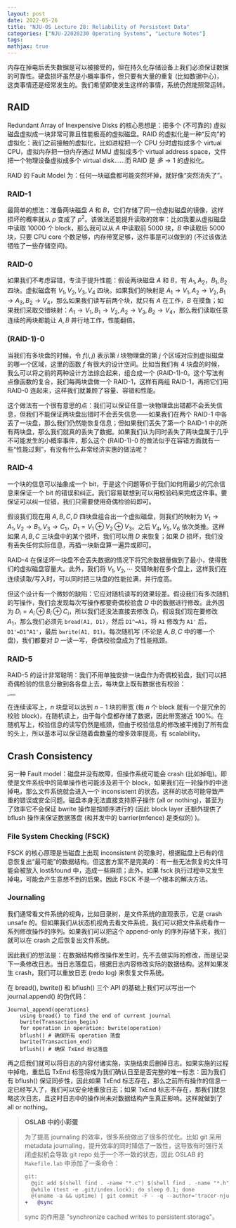 ```yaml
---
layout: post
date: 2022-05-26
title: "NJU-OS Lecture 28: Reliability of Persistent Data"
categories: ["NJU-22020230 Operating Systems", "Lecture Notes"]
tags: 
mathjax: true
---
```


内存在掉电后丢失数据是可以被接受的，但在持久化存储设备上我们必须保证数据的可靠性。硬盘损坏虽然是小概率事件，但只要有大量的重复 (比如数据中心)，这类事情还是经常发生的。我们希望即使发生这样的事情，系统仍然能照常运转。<!-- more -->

## RAID

Redundant Array of Inexpensive Disks 的核心思想是：把多个 (不可靠的) 虚拟磁盘虚拟成一块非常可靠且性能极高的虚拟磁盘。RAID 的虚拟化是一种“反向”的虚拟化：我们之前接触的虚拟化，比如进程把一个 CPU 分时虚拟成多个 virtual CPU，虚拟内存把一份内存通过 MMU 虚拟成多个 virtual address space，文件把一个物理设备虚拟成多个 virtual disk……而 RAID 是 $多\to 1$ 的虚拟化。

RAID 的 Fault Model 为：任何一块磁盘都可能突然坏掉，就好像“突然消失了”。

### RAID-1

最简单的想法：准备两块磁盘 $A$ 和 $B$，它们存储了同一份虚拟磁盘的镜像，这样损坏的概率就从 $p$ 变成了 $p^2$。该做法还能提升读取的效率：比如我要从虚拟磁盘中读取 10000 个 block，那么我可以从 $A$ 中读取前 5000 块，$B$ 中读取后 5000 块，只要 CPU core 个数足够，内存带宽足够，这件事是可以做到的 (不过该做法牺牲了一些存储空间)。

### RAID-0

如果我们不考虑容错，专注于提升性能：假设两块磁盘 $A$ 和 $B$，有 $A_1,A_2$，$B_1,B_2$ 四块。虚拟磁盘有 $V_1,V_2,V_3,V_4$ 四块。如果我们的映射是 $A_1\to V_1,A_2\to V_2,B_1\to A_3,B_2\to V_4$，那么如果我们读写前两个块，就只有 $A$ 在工作，$B$ 在摸鱼；如果我们采取交错映射：$A_1\to V_1,B_1\to V_2,A_2\to V_3,B_2\to V_4$，那么我们读取任意连续的两块都能让 $A,B$ 并行地工作，性能翻倍。

### (RAID-1)-0

当我们有多块盘的时候，令 $f(i,j)$ 表示第 $i$ 块物理盘的第 $j$ 个区域对应到虚拟磁盘的哪一个区域，这里的函数 $f$ 有很大的设计空间。比如当我们有 4 块盘的时候，我么可以将之前的两种设计方法综合起来，组合成一个 (RAID-1)-0。这个写法有点像函数的复合，我们每两块盘做一个 RAID-1，这样有两组 RAID-1，再把它们用 RAID-0 连起来，这样我们就兼顾了容量、容错和性能。

这个做法有一个很有意思的点：我们可以保证任意一块物理盘出错都不会丢失信息，但我们不能保证两块盘出错时不会丢失信息——如果我们在两个 RAID-1 中各丢了一块盘，那么我们仍然能恢复信息；但如果我们丢失了第一个 RAID-1 中的所有两块盘，那么我们就真的丢失了数据。如果我们认为同时丢失了两块盘属于几乎不可能发生的小概率事件，那么这个 (RAID-1)-0 的做法似乎在容错方面就有一些“性能过剩”，有没有什么非常经济实惠的做法呢？

### RAID-4

一个块的信息可以抽象成一个 bit，于是这个问题等价于我们如何用最少的冗余信息来保证一个 bit 的错误和纠正。我们容易联想到可以用校验码来完成这件事。要保证可以纠一位错，我们只需要使用奇偶检验码即可。

假设我们现在用 $A,B,C,D$ 四块盘组合出一个虚拟磁盘，则我们的映射为 $V_1\to A_1,V_2\to B_1,V_3\to C_1$，$D_1=V_1\oplus V_2\oplus V_3$。之后 $V_4,V_5,V_6$ 依次类推。这样如果 $A,B,C$ 三块盘中的某个损坏，我们可以用 $D$ 来恢复；如果 $D$ 损坏，我们没有丢失任何实际信息，再插一块新盘算一遍异或即可。 

RAID-4 在保证坏一块盘不会丢失数据的情况下将冗余数据量做到了最小，使得我们的虚拟磁盘容量大。此外，我们将 $V_1,V_2,\cdots$ 交错映射在多个盘上，这样我们在连续读取/写入时，可以同时把三块盘的性能拉满，并行度高。

但这个设计有一个微妙的缺陷：它应对随机读写的效果较差。假设我们有多次随机的写操作，我们会发现每次写操作都要奇偶校验盘 $D$ 中的数据进行修改。此外因为 $D_i=A_i\oplus B_i\oplus C_i$，所以我们还没法直接去修改 $D_i$，假设我们现在要修改 $A_1$，那么我们必须先 `bread(A1, D1)`，然后 `D1^=A1`，将 `A1` 修改为 `A1'` 后，`D1'=D1^A1'`，最后 `bwrite(A1, D1)`。每次随机写 (不论是 $A,B,C$ 中的哪一个盘)，我们都要对 $D$ 一读一写，奇偶校验盘成为了性能瓶颈。

### RAID-5

RAID-5 的设计非常聪明：我们不用单独安排一块盘作为奇偶校验盘，我们可以把奇偶检验的信息分散到各各盘上去，每块盘上既有数据也有校验：

<img src="http://kristoff-starling.github.io/img/raid5.png" alt="RAID5" style="zoom: 33%;" />

在连续读写上，$n$ 块盘可以达到 $n-1$ 块的带宽 (每 $n$ 个 block 就有一个是冗余的校验 block)，在随机读上，由于每个盘都存储了数据，因此带宽接近 100%。在随机写上，校验信息的读写仍然是瓶颈，但由于校验信息的修改被平摊到了所有盘的头上，所以基本可以保证随着盘数量的增多效率提高，有 scalability。

## Crash Consistency

另一种 Fault model：磁盘并没有故障，但操作系统可能会 crash (比如掉电)。即使是文件系统中的简单操作也可能涉及若干个 block，如果我们在一轮操作的中途掉电，那么文件系统就会进入一个 inconsistent 的状态，这样的状态可能导致严重的错误或安全问题。磁盘本身无法直接支持原子操作 (all or nothing)，甚至为了效率它不会保证 bwrite 操作是按顺序进行的 (因此 block layer 还额外提供了 bflush 操作来保证数据落盘 (和并发中的 barrier(mfence) 是类似的) )。

### File System Checking (FSCK)

FSCK 的核心原理是当磁盘上出现 inconsistent 的现象时，根据磁盘上已有的信息恢复出“最可能”的数据结构。但这套方案不是完美的：有一些无法恢复的文件可能会被放入 lost&found 中，造成一些麻烦；此外，如果 fsck 执行过程中又发生掉电，可能会产生意想不到的后果。因此 FSCK 不是一个根本的解决方法。

### Journaling

我们通常看文件系统的视角，比如目录树，是文件系统的直观表示，它是 crash unsafe 的。但如果我们从状态机视角去看文件系统，我们可以把文件系统看作一系列修改操作的序列。如果我们可以把这个 append-only 的序列存储下来，我们就可以在 crash 之后恢复出文件系统。

因此我们的想法是：在数据结构修改操作发生时，先不去做实际的修改，而是记录下一条修改日志。当日志落盘后，根据日志内容修改实际的数据结构。这样如果发生 crash，我们可以重放日志 (redo log) 来恢复文件系统。

在 bread(), bwrite() 和 bflush() 三个 API 的基础上我们可以写出一个 journal.append() 的伪代码：

```pseudocode
Journal_append(operations)
    using bread() to find the end of current journal
    bwrite(Transaction_begin)
   	for operation in operation: bwrite(operation)
   	bflush() # 确保所有 operation 落盘
   	bwrite(Transaction_end)
   	bflush() # 确保 TxEnd 标记落盘
```

再之后我们就可以将日志的内容付诸实施，实施结束后删掉日志。如果实施的过程中掉电，重启后 TxEnd 标签将成为我们确认日至是否完整的唯一标志：因为我们有 bflush() 保证同步性，因此如果 TxEnd 标志存在，那么之前所有操作的信息一定已经写入了，我们可以安全地重放日志；如果 TxEnd 标志不存在，那我们就忽略这次日志，且这时日志中的操作尚未对数据结构产生真正影响。这样就做到了 all or nothing。

> **OSLAB 中的小彩蛋**
>
> 为了提高 journaling 的效率，很多系统做出了很多的优化。比如 git 采用 metadata journaling，提升效率的同时降低了一致性，这导致有时强行关闭虚拟机会导致 git repo 处于一个不一致的状态，因此 OSLAB 的 `Makefile.lab` 中添加了一条命令：
>
> ```diff
> git:
> 	@git add $(shell find . -name "*.c") $(shell find . -name "*.h") -A --ignore-errors
> 	@while (test -e .git/index.lock); do sleep 0.1; done
> 	@(uname -a && uptime) | git commit -F - -q --author='tracer-nju <tracer@nju.edu.cn>' --no-verify --allow-empty
> +   @sync
> ```
>
> sync 的作用是 "synchronize cached writes to persistent storage"。

